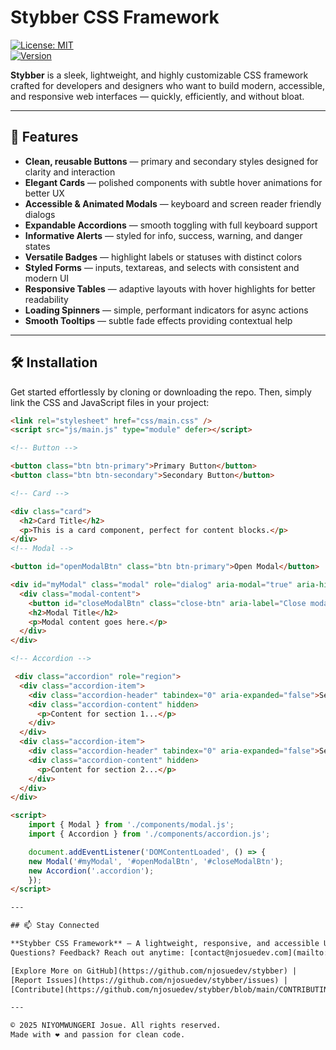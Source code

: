# Stybber CSS Framework

[![License: MIT](https://img.shields.io/badge/License-MIT-green.svg)](LICENSE)  
[![Version](https://img.shields.io/badge/version-1.0.0-blue)]()

**Stybber** is a sleek, lightweight, and highly customizable CSS framework crafted for developers and designers who want to build modern, accessible, and responsive web interfaces — quickly, efficiently, and without bloat.

---

## 🚀 Features

- **Clean, reusable Buttons** — primary and secondary styles designed for clarity and interaction  
- **Elegant Cards** — polished components with subtle hover animations for better UX  
- **Accessible & Animated Modals** — keyboard and screen reader friendly dialogs  
- **Expandable Accordions** — smooth toggling with full keyboard support  
- **Informative Alerts** — styled for info, success, warning, and danger states  
- **Versatile Badges** — highlight labels or statuses with distinct colors  
- **Styled Forms** — inputs, textareas, and selects with consistent and modern UI  
- **Responsive Tables** — adaptive layouts with hover highlights for better readability  
- **Loading Spinners** — simple, performant indicators for async actions  
- **Smooth Tooltips** — subtle fade effects providing contextual help  

---

## 🛠 Installation

Get started effortlessly by cloning or downloading the repo. Then, simply link the CSS and JavaScript files in your project:

```html
<link rel="stylesheet" href="css/main.css" />
<script src="js/main.js" type="module" defer></script>

<!-- Button -->

<button class="btn btn-primary">Primary Button</button>
<button class="btn btn-secondary">Secondary Button</button>

<!-- Card -->

<div class="card">
  <h2>Card Title</h2>
  <p>This is a card component, perfect for content blocks.</p>
</div>
<!-- Modal -->

<button id="openModalBtn" class="btn btn-primary">Open Modal</button>

<div id="myModal" class="modal" role="dialog" aria-modal="true" aria-hidden="true" tabindex="-1">
  <div class="modal-content">
    <button id="closeModalBtn" class="close-btn" aria-label="Close modal">&times;</button>
    <h2>Modal Title</h2>
    <p>Modal content goes here.</p>
  </div>
</div>

<!-- Accordion -->

 <div class="accordion" role="region">
  <div class="accordion-item">
    <div class="accordion-header" tabindex="0" aria-expanded="false">Section 1</div>
    <div class="accordion-content" hidden>
      <p>Content for section 1...</p>
    </div>
  </div>
  <div class="accordion-item">
    <div class="accordion-header" tabindex="0" aria-expanded="false">Section 2</div>
    <div class="accordion-content" hidden>
      <p>Content for section 2...</p>
    </div>
  </div>
</div>

<script>
    import { Modal } from './components/modal.js';
    import { Accordion } from './components/accordion.js';

    document.addEventListener('DOMContentLoaded', () => {
    new Modal('#myModal', '#openModalBtn', '#closeModalBtn');
    new Accordion('.accordion');
    });
</script>

---

## 📫 Stay Connected

**Stybber CSS Framework** — A lightweight, responsive, and accessible UI toolkit.  
Questions? Feedback? Reach out anytime: [contact@njosuedev.com](mailto:contact@njosuedev.com)

[Explore More on GitHub](https://github.com/njosuedev/stybber) |  
[Report Issues](https://github.com/njosuedev/stybber/issues) |  
[Contribute](https://github.com/njosuedev/stybber/blob/main/CONTRIBUTING.md)

---

© 2025 NIYOMWUNGERI Josue. All rights reserved.  
Made with ❤️ and passion for clean code.

